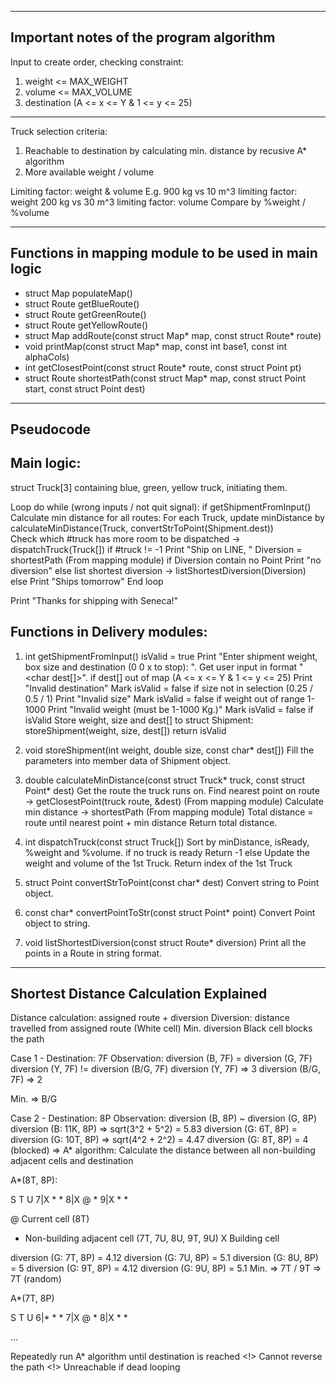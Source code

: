 -----------------------------------------------------
Important notes of the program algorithm
-----------------------------------------------------

Input to create order, checking constraint:
1. weight <= MAX_WEIGHT
2. volume <= MAX_VOLUME
3. destination (A <= x <= Y & 1 <= y <= 25)

-----------------------------------------------------

Truck selection criteria:
1. Reachable to destination by calculating min. distance by recusive A* algorithm
2. More available weight / volume

Limiting factor: weight & volume
E.g.
900 kg vs 10 m^3	limiting factor: weight
200 kg vs 30 m^3	limiting factor: volume
Compare by %weight / %volume

-----------------------------------------------------
Functions in mapping module to be used in main logic
-----------------------------------------------------

- struct Map populateMap()
- struct Route getBlueRoute()
- struct Route getGreenRoute()
- struct Route getYellowRoute()
- struct Map addRoute(const struct Map* map, const struct Route* route)
- void printMap(const struct Map* map, const int base1, const int alphaCols)
- int getClosestPoint(const struct Route* route, const struct Point pt)
- struct Route shortestPath(const struct Map* map, const struct Point start, const struct Point dest)

-----------------------------------------------------
Pseudocode
-----------------------------------------------------

Main logic:
-----------

struct Truck[3] containing blue, green, yellow truck, initiating them.

Loop do while (wrong inputs / not quit signal):
	if getShipmentFromInput()
		Calculate min distance for all routes:
			For each Truck,	update minDistance by calculateMinDistance(Truck, convertStrToPoint(Shipment.dest))			
		Check which #truck has more room to be dispatched -> dispatchTruck(Truck[])
		if #truck != -1
			Print "Ship on <Truck color> LINE, "
			Diversion = shortestPath (From mapping module)
			if Diversion contain no Point
				Print "no diversion"
			else
				list shortest diversion -> listShortestDiversion(Diversion)
		else
			Print "Ships tomorrow"
End loop

Print "Thanks for shipping with Seneca!"



Functions in Delivery modules:
------------------------------

1. int getShipmentFromInput()
	isValid = true
	Print "Enter shipment weight, box size and destination (0 0 x to stop): ".
	Get user input in format "<int weight> <double size> <char dest[]>".
	if dest[] out of map (A <= x <= Y & 1 <= y <= 25)
		Print "Invalid destination"
		Mark isValid = false
	if size not in selection (0.25 / 0.5 / 1)
		Print "Invalid size"
		Mark isValid = false
	if weight out of range 1-1000
		Print "Invalid weight (must be 1-1000 Kg.)"
		Mark isValid = false
	if isValid
		Store weight, size and dest[] to struct Shipment: storeShipment(weight, size, dest[])
	return isValid

2. void storeShipment(int weight, double size, const char* dest[])
	Fill the parameters into member data of Shipment object.

3. double calculateMinDistance(const struct Truck* truck, const struct Point* dest)
	Get the route the truck runs on.
	Find nearest point on route -> getClosestPoint(truck route, &dest) (From mapping module)
	Calculate min distance -> shortestPath (From mapping module)
	Total distance = route until nearest point + min distance
	Return total distance.
	
4. int dispatchTruck(const struct Truck[])
	Sort by minDistance, isReady, %weight and %volume.
	if no truck is ready
		Return -1
	else
		Update the weight and volume of the 1st Truck.
		Return index of the 1st Truck

5. struct Point convertStrToPoint(const char* dest)
	Convert string to Point object.

6. const char* convertPointToStr(const struct Point* point)
	Convert Point object to string.

7. void listShortestDiversion(const struct Route* diversion)
	Print all the points in a Route in string format.

-----------------------------------------------------
Shortest Distance Calculation Explained
-----------------------------------------------------

Distance calculation: assigned route + diversion
Diversion: distance travelled from assigned route (White cell)
Min. diversion
Black cell blocks the path

Case 1 - Destination: 7F
Observation:
diversion (B, 7F) = diversion (G, 7F)
diversion (Y, 7F) != diversion (B/G, 7F)
diversion (Y, 7F) => 3
diversion (B/G, 7F) => 2

Min. => B/G

Case 2 - Destination: 8P
Observation:
diversion (B, 8P) ~ diversion (G, 8P)
diversion (B: 11K, 8P) => sqrt(3^2 + 5^2) = 5.83
diversion (G: 6T, 8P) = diversion (G: 10T, 8P) => sqrt(4^2 + 2^2) = 4.47
diversion (G: 8T, 8P) = 4 (blocked)
=> A* algorithm: Calculate the distance between all non-building adjacent cells and destination 

A*(8T, 8P):

  S T U
7|X * *
8|X @ *
9|X * *

@ Current cell (8T) 
* Non-building adjacent cell (7T, 7U, 8U, 9T, 9U)
X Building cell

diversion (G: 7T, 8P) = 4.12
diversion (G: 7U, 8P) = 5.1
diversion (G: 8U, 8P) = 5
diversion (G: 9T, 8P) = 4.12
diversion (G: 9U, 8P) = 5.1
Min. => 7T / 9T
=> 7T (random)

A*(7T, 8P)

  S T U
6|* * *
7|X @ *
8|X * *

...

Repeatedly run A* algorithm until destination is reached
<!> Cannot reverse the path
<!> Unreachable if dead looping

